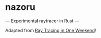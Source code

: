 # nazoru

&mdash; Experimental raytracer in Rust &mdash;


Adapted from [Ray Tracing in One Weekend](https://raytracing.github.io/books/RayTracingInOneWeekend.html)!
